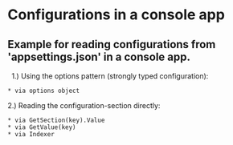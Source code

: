 # Configurations in a console app

## Example for reading configurations from 'appsettings.json' in a console app.
&nbsp;
1.) Using the options pattern (strongly typed configuration):

    * via options object

2.) Reading the configuration-section directly:

    * via GetSection(key).Value
    * via GetValue(key)
    * via Indexer
